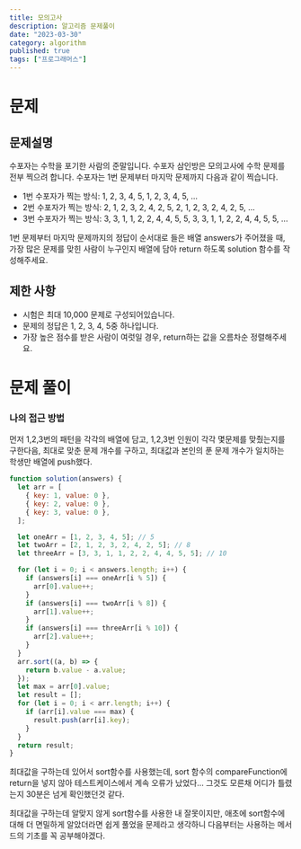 ```yaml
---
title: 모의고사
description: 알고리즘 문제풀이
date: "2023-03-30"
category: algorithm
published: true
tags: ["프로그래머스"]
---
```


# 문제

## 문제설명

수포자는 수학을 포기한 사람의 준말입니다. 수포자 삼인방은 모의고사에 수학 문제를 전부 찍으려 합니다. 수포자는 1번 문제부터 마지막 문제까지 다음과 같이 찍습니다. </br>

- 1번 수포자가 찍는 방식: 1, 2, 3, 4, 5, 1, 2, 3, 4, 5, ...
- 2번 수포자가 찍는 방식: 2, 1, 2, 3, 2, 4, 2, 5, 2, 1, 2, 3, 2, 4, 2, 5, ...
- 3번 수포자가 찍는 방식: 3, 3, 1, 1, 2, 2, 4, 4, 5, 5, 3, 3, 1, 1, 2, 2, 4, 4, 5, 5, ...

1번 문제부터 마지막 문제까지의 정답이 순서대로 들은 배열 answers가 주어졌을 때, 가장 많은 문제를 맞힌 사람이 누구인지 배열에 담아 return 하도록 solution 함수를 작성해주세요.

## 제한 사항

- 시험은 최대 10,000 문제로 구성되어있습니다.
- 문제의 정답은 1, 2, 3, 4, 5중 하나입니다.
- 가장 높은 점수를 받은 사람이 여럿일 경우, return하는 값을 오름차순 정렬해주세요.

# 문제 풀이

### 나의 접근 방법

먼저 1,2,3번의 패턴을 각각의 배열에 담고, 1,2,3번 인원이 각각 몇문제를 맞췄는지를 구한다음, 최대로 맞춘 문제 개수를 구하고, 최대값과 본인의 푼 문제 개수가 일치하는 학생만 배열에 push했다.

```javascript
function solution(answers) {
  let arr = [
    { key: 1, value: 0 },
    { key: 2, value: 0 },
    { key: 3, value: 0 },
  ];

  let oneArr = [1, 2, 3, 4, 5]; // 5
  let twoArr = [2, 1, 2, 3, 2, 4, 2, 5]; // 8
  let threeArr = [3, 3, 1, 1, 2, 2, 4, 4, 5, 5]; // 10

  for (let i = 0; i < answers.length; i++) {
    if (answers[i] === oneArr[i % 5]) {
      arr[0].value++;
    }
    if (answers[i] === twoArr[i % 8]) {
      arr[1].value++;
    }
    if (answers[i] === threeArr[i % 10]) {
      arr[2].value++;
    }
  }
  arr.sort((a, b) => {
    return b.value - a.value;
  });
  let max = arr[0].value;
  let result = [];
  for (let i = 0; i < arr.length; i++) {
    if (arr[i].value === max) {
      result.push(arr[i].key);
    }
  }
  return result;
}
```

최대값을 구하는데 있어서 sort함수를 사용했는데, sort 함수의 compareFunction에 return을 넣지 않아 테스트케이스에서 계속 오류가 났었다... 그것도 모른채 어디가 틀렸는지 30분은 넘게 확인했던것 같다.
</br>

최대값을 구하는데 알맞지 않게 sort함수를 사용한 내 잘못이지만, 애초에 sort함수에 대해 더 면밀하게 알았더라면 쉽게 풀었을 문제라고 생각하니 다음부터는 사용하는 메서드의 기초를 꼭 공부해야겠다.
